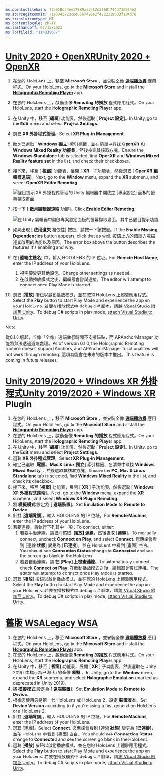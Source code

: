 ```yaml
---
ms.openlocfilehash: f7a018d34ee17589ae2e12c2f50f744d736534e2
ms.sourcegitcommit: 7160843723ccd6567490e2f4222219603f184d76
ms.translationtype: MT
ms.contentlocale: zh-TW
ms.lasthandoff: 07/15/2021
ms.locfileid: "114339677"
---
```

# <a name="unity-2020--openxr"></a>[<span data-ttu-id="b49e3-101">Unity 2020 + OpenXR</span><span class="sxs-lookup"><span data-stu-id="b49e3-101">Unity 2020 + OpenXR</span></span>](#tab/openxr)

1. <span data-ttu-id="b49e3-102">在您的 HoloLens 上，移至 **Microsoft Store** ，並安裝全像 **[遠端播放機](https://www.microsoft.com/store/p/holographic-remoting-player/9nblggh4sv40)** 應用程式。</span><span class="sxs-lookup"><span data-stu-id="b49e3-102">On your HoloLens, go to the **Microsoft Store** and install the **[Holographic Remoting Player](https://www.microsoft.com/store/p/holographic-remoting-player/9nblggh4sv40)** app.</span></span>
1. <span data-ttu-id="b49e3-103">在您的 HoloLens 上，啟動全像 **Remoting 的播放** 程式應用程式。</span><span class="sxs-lookup"><span data-stu-id="b49e3-103">On your HoloLens, start the **Holographic Remoting Player** app.</span></span>
1. <span data-ttu-id="b49e3-104">在 Unity 中，移至 [**編輯**] 功能表，然後選取 [ **Project 設定**]。</span><span class="sxs-lookup"><span data-stu-id="b49e3-104">In Unity, go to the **Edit** menu and select **Project Settings**.</span></span>
1. <span data-ttu-id="b49e3-105">選取 **XR 外掛程式管理**。</span><span class="sxs-lookup"><span data-stu-id="b49e3-105">Select **XR Plug-in Management**.</span></span>
1. <span data-ttu-id="b49e3-106">確定已選取 [ **Windows 獨立**] 索引標籤，並在清單中尋找 **OpenXR** 和 **Windows Mixed Reality 功能集**，然後檢查其核取方塊。</span><span class="sxs-lookup"><span data-stu-id="b49e3-106">Ensure the **Windows Standalone** tab is selected, find **OpenXR** and **Windows Mixed Reality feature set** in the list, and check their checkboxes.</span></span>
1. <span data-ttu-id="b49e3-107">接下來，移至 [ **視窗]** 功能表，展開 [ **XR** ] 子功能表，然後選取 [ **OpenXR 編輯器遠端**]。</span><span class="sxs-lookup"><span data-stu-id="b49e3-107">Next, go to the **Window** menu, expand the **XR** submenu, and select **OpenXR Editor Remoting**.</span></span>

    ![醒目提示 XR 外掛程式管理的 Unity 編輯器中開啟之 [專案設定] 面板的螢幕擷取畫面](../images/openxr-features-img-02.png)

1. <span data-ttu-id="b49e3-109">按一下 [ **啟用編輯器遠端** 功能]。</span><span class="sxs-lookup"><span data-stu-id="b49e3-109">Click **Enable Editor Remoting**.</span></span>

    ![在 Unity 編輯器中開啟專案設定面板的螢幕擷取畫面，其中已醒目提示功能](../images/openxr-features-img-03.png)

1. <span data-ttu-id="b49e3-111">如果出現 [ **啟用遺失** 相依性] 按鈕，請按一下該按鈕。</span><span class="sxs-lookup"><span data-stu-id="b49e3-111">If the **Enable Missing Dependencies** button appears, click that as well.</span></span> <span data-ttu-id="b49e3-112">按鈕上方的錯誤方塊描述其啟用的功能以及原因。</span><span class="sxs-lookup"><span data-stu-id="b49e3-112">The error box above the button describes the features it's enabling and why.</span></span>
1. <span data-ttu-id="b49e3-113">在 [**遠端主機名**] 中，輸入 HOLOLENS 的 IP 位址。</span><span class="sxs-lookup"><span data-stu-id="b49e3-113">For **Remote Host Name**, enter the IP address of your HoloLens.</span></span>
   1. <span data-ttu-id="b49e3-114">視需要變更其他設定。</span><span class="sxs-lookup"><span data-stu-id="b49e3-114">Change other settings as needed.</span></span>
   1. <span data-ttu-id="b49e3-115">在啟動播放模式之後，編輯器會嘗試連接。</span><span class="sxs-lookup"><span data-stu-id="b49e3-115">The editor will attempt to connect once Play Mode is started.</span></span>
1. <span data-ttu-id="b49e3-116">選取 [**播放**] 按鈕以啟動播放模式，並在您的 HoloLens 上體驗應用程式。</span><span class="sxs-lookup"><span data-stu-id="b49e3-116">Select the **Play** button to start Play Mode and experience the app on your HoloLens.</span></span> <span data-ttu-id="b49e3-117">若要在播放模式中 debug c # 腳本，請[將 Visual Studio 附加至 Unity](/visualstudio/gamedev/unity/get-started/using-visual-studio-tools-for-unity?pivots=windows)。</span><span class="sxs-lookup"><span data-stu-id="b49e3-117">To debug C# scripts in play mode, [attach Visual Studio to Unity](/visualstudio/gamedev/unity/get-started/using-visual-studio-tools-for-unity?pivots=windows).</span></span>

> [!NOTE]
> <span data-ttu-id="b49e3-118">從0.1.0 版起，全像「全像」遠端執行時間不支援錨點，而 ARAnchorManager 功能將無法透過遠端處理。</span><span class="sxs-lookup"><span data-stu-id="b49e3-118">As of version 0.1.0, the Holographic Remoting runtime doesn’t support Anchors, and ARAnchorManager functionalities will not work through remoting.</span></span>  <span data-ttu-id="b49e3-119">這項功能會在未來的版本中推出。</span><span class="sxs-lookup"><span data-stu-id="b49e3-119">This feature is coming in future releases.</span></span>

# <a name="unity-20192020--windows-xr-plugin"></a>[<span data-ttu-id="b49e3-120">Unity 2019/2020 + Windows XR 外掛程式</span><span class="sxs-lookup"><span data-stu-id="b49e3-120">Unity 2019/2020 + Windows XR Plugin</span></span>](#tab/winxr)

1. <span data-ttu-id="b49e3-121">在您的 HoloLens 上，移至 **Microsoft Store** ，並安裝全像 **[遠端播放機](https://www.microsoft.com/store/p/holographic-remoting-player/9nblggh4sv40)** 應用程式。</span><span class="sxs-lookup"><span data-stu-id="b49e3-121">On your HoloLens, go to the **Microsoft Store** and install the **[Holographic Remoting Player](https://www.microsoft.com/store/p/holographic-remoting-player/9nblggh4sv40)** app.</span></span>
1. <span data-ttu-id="b49e3-122">在您的 HoloLens 上，啟動全像 **Remoting 的播放** 程式應用程式。</span><span class="sxs-lookup"><span data-stu-id="b49e3-122">On your HoloLens, start the **Holographic Remoting Player** app.</span></span>
1. <span data-ttu-id="b49e3-123">在 Unity 中，移至 [**編輯**] 功能表，然後選取 [ **Project 設定**]。</span><span class="sxs-lookup"><span data-stu-id="b49e3-123">In Unity, go to the **Edit** menu and select **Project Settings**.</span></span>
1. <span data-ttu-id="b49e3-124">選取 **XR 外掛程式管理**。</span><span class="sxs-lookup"><span data-stu-id="b49e3-124">Select **XR Plug-in Management**.</span></span>
1. <span data-ttu-id="b49e3-125">確定已選取 [**電腦、Mac & Linux 獨立**] 索引標籤、在清單中尋找 **Windows Mixed Reality** ，然後選取其核取方塊。</span><span class="sxs-lookup"><span data-stu-id="b49e3-125">Ensure the **PC, Mac & Linux Standalone** tab is selected, find **Windows Mixed Reality** in the list, and check its checkbox.</span></span>
1. <span data-ttu-id="b49e3-126">接下來，移至 [**視窗]** 功能表，展開 [ **XR** ] 子功能表，然後選取 [ **Windows XR 外掛程式遠端**]。</span><span class="sxs-lookup"><span data-stu-id="b49e3-126">Next, go to the **Window** menu, expand the **XR** submenu, and select **Windows XR Plugin Remoting**.</span></span>
1. <span data-ttu-id="b49e3-127">將 **模擬模式** 設定為 [ **遠端裝置**]。</span><span class="sxs-lookup"><span data-stu-id="b49e3-127">Set **Emulation Mode** to **Remote to Device**.</span></span>
1. <span data-ttu-id="b49e3-128">針對 [**遠端電腦**]，輸入 HOLOLENS 的 IP 位址。</span><span class="sxs-lookup"><span data-stu-id="b49e3-128">For **Remote Machine**, enter the IP address of your HoloLens.</span></span>
1. <span data-ttu-id="b49e3-129">若要連接，請執行下列其中一項：</span><span class="sxs-lookup"><span data-stu-id="b49e3-129">To connect, either:</span></span>
   1. <span data-ttu-id="b49e3-130">若要手動連線，請取消核取 [**播放] 連線**，然後選取 [**連線**]。</span><span class="sxs-lookup"><span data-stu-id="b49e3-130">To manually connect, uncheck **Connect on Play**, and select **Connect**.</span></span> <span data-ttu-id="b49e3-131">您應該會看到 [連線 **狀態**] 變更為 [**已連接**]，並在 HoloLens 中看到 [畫面] 空白。</span><span class="sxs-lookup"><span data-stu-id="b49e3-131">You should see **Connection Status** change to **Connected** and see the screen go blank in the HoloLens.</span></span>
   1. <span data-ttu-id="b49e3-132">若要自動連線，請 **在 [Play] 上檢查連線**。</span><span class="sxs-lookup"><span data-stu-id="b49e3-132">To automatically connect, check **Connect on Play**.</span></span> <span data-ttu-id="b49e3-133">在啟動播放模式之後，編輯器會嘗試連接。</span><span class="sxs-lookup"><span data-stu-id="b49e3-133">The editor will attempt to connect once Play Mode is started.</span></span>
1. <span data-ttu-id="b49e3-134">選取 [**播放**] 按鈕以啟動播放模式，並在您的 HoloLens 上體驗應用程式。</span><span class="sxs-lookup"><span data-stu-id="b49e3-134">Select the **Play** button to start Play Mode and experience the app on your HoloLens.</span></span> <span data-ttu-id="b49e3-135">若要在播放模式中 debug c # 腳本，請[將 Visual Studio 附加至 Unity](/visualstudio/gamedev/unity/get-started/using-visual-studio-tools-for-unity?pivots=windows)。</span><span class="sxs-lookup"><span data-stu-id="b49e3-135">To debug C# scripts in play mode, [attach Visual Studio to Unity](/visualstudio/gamedev/unity/get-started/using-visual-studio-tools-for-unity?pivots=windows).</span></span>

# <a name="legacy-wsa"></a>[<span data-ttu-id="b49e3-136">舊版 WSA</span><span class="sxs-lookup"><span data-stu-id="b49e3-136">Legacy WSA</span></span>](#tab/wsa)

1. <span data-ttu-id="b49e3-137">在您的 HoloLens 上，移至 **Microsoft Store** ，並安裝全像 **[遠端播放機](https://www.microsoft.com/store/p/holographic-remoting-player/9nblggh4sv40)** 應用程式。</span><span class="sxs-lookup"><span data-stu-id="b49e3-137">On your HoloLens, go to the **Microsoft Store** and install the **[Holographic Remoting Player](https://www.microsoft.com/store/p/holographic-remoting-player/9nblggh4sv40)** app.</span></span>
1. <span data-ttu-id="b49e3-138">在您的 HoloLens 上，啟動全像 **Remoting 的播放** 程式應用程式。</span><span class="sxs-lookup"><span data-stu-id="b49e3-138">On your HoloLens, start the **Holographic Remoting Player** app.</span></span>
1. <span data-ttu-id="b49e3-139">在 Unity 中，移至 [ **視窗]** 功能表，展開 [ **XR** ] 子功能表，然後選取在 Unity 2019) 中標示為已淘汰 (的全像 **模擬** 。</span><span class="sxs-lookup"><span data-stu-id="b49e3-139">In Unity, go to the **Window** menu, expand the **XR** submenu, and select **Holographic Emulation** (marked as deprecated in Unity 2019).</span></span>
1. <span data-ttu-id="b49e3-140">將 **模擬模式** 設定為 [ **遠端裝置**]。</span><span class="sxs-lookup"><span data-stu-id="b49e3-140">Set **Emulation Mode** to **Remote to Device**.</span></span>
1. <span data-ttu-id="b49e3-141">根據您使用的是第一代 HoloLens 或 HoloLens 2，設定 **裝置版本**。</span><span class="sxs-lookup"><span data-stu-id="b49e3-141">Set **Device Version** according to if you're using a first generation HoloLens or a HoloLens 2.</span></span>
1. <span data-ttu-id="b49e3-142">針對 [**遠端電腦**]，輸入 HOLOLENS 的 IP 位址。</span><span class="sxs-lookup"><span data-stu-id="b49e3-142">For **Remote Machine**, enter the IP address of your HoloLens.</span></span>
1. <span data-ttu-id="b49e3-143">選取 [連線]。</span><span class="sxs-lookup"><span data-stu-id="b49e3-143">Select **Connect**.</span></span> <span data-ttu-id="b49e3-144">您應該會看到 [連線 **狀態**] 變更為 [**已連接**]，並在 HoloLens 中看到 [畫面] 空白。</span><span class="sxs-lookup"><span data-stu-id="b49e3-144">You should see **Connection Status** change to **Connected** and see the screen go blank in the HoloLens.</span></span>
1. <span data-ttu-id="b49e3-145">選取 [**播放**] 按鈕以啟動播放模式，並在您的 HoloLens 上體驗應用程式。</span><span class="sxs-lookup"><span data-stu-id="b49e3-145">Select the **Play** button to start Play Mode and experience the app on your HoloLens.</span></span> <span data-ttu-id="b49e3-146">若要在播放模式中 debug c # 腳本，請[將 Visual Studio 附加至 Unity](/visualstudio/gamedev/unity/get-started/using-visual-studio-tools-for-unity?pivots=windows)。</span><span class="sxs-lookup"><span data-stu-id="b49e3-146">To debug C# scripts in play mode, [attach Visual Studio to Unity](/visualstudio/gamedev/unity/get-started/using-visual-studio-tools-for-unity?pivots=windows).</span></span>
